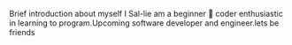Brief introduction about myself 
I Sal-lie am a beginner 🔰 coder enthusiastic in learning to program.Upcoming software developer and engineer.lets be friends
